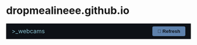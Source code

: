 # dropmealineee.github.io

<!DOCTYPE html>
<html lang="en">
<head>
  <meta charset="UTF-8">
  <meta name="viewport" content="width=device-width, initial-scale=1.0">
  <title>>_webcams</title>
  <style>
    :root {
      --nord0: #2E3440;
      --nord1: #3B4252;
      --nord4: #D8DEE9;
      --nord8: #88C0D0;
      --nord9: #81A1C1;
      --nord10: #5E81AC;
    }

    body {
      margin: 0;
      background-color: #0d1117;
      font-family: monospace, Arial, sans-serif;
      color: var(--nord8);
    }

    .top-bar {
      width: 100%;
      display: flex;
      justify-content: space-between;
      align-items: center;
      padding: 8px 15px;
      box-sizing: border-box;
      position: sticky;
      top: 0;
      background: #0d1117;
      z-index: 100;
    }

    .top-bar h1 {
      margin: 0;
      font-size: 16px;
      color: var(--nord8);
      font-weight: normal;
    }

    .refresh-btn {
      background: var(--nord10);
      border: none;
      padding: 6px 14px;
      color: #0d1117;
      font-size: 13px;
      cursor: pointer;
      border-radius: 4px;
      font-weight: bold;
    }
    .refresh-btn:hover {
      background: var(--nord9);
      color: #0d1117;
    }

    .gallery {
      display: grid;
      grid-template-columns: repeat(auto-fit, minmax(300px, 1fr));
      gap: 10px;
      width: 100%;
      padding: 10px;
      box-sizing: border-box;
    }

    .img-container {
      position: relative;
      overflow: hidden;
    }

    .img-container img {
      width: 100%;
      height: auto;
      display: block;
      border-radius: 3px;
      transition: transform 0.3s ease, filter 0.3s ease;
    }

    .img-container:hover img {
      transform: scale(1.05);
      filter: brightness(0.8);
    }

    .title-overlay {
      position: absolute;
      bottom: 5px;
      left: 5px;
      background: rgba(0, 0, 0, 0.6);
      color: var(--nord8);
      padding: 3px 6px;
      font-size: 11px;
      border-radius: 3px;
      opacity: 0;
      transition: opacity 0.3s ease;
    }

    .img-container:hover .title-overlay {
      opacity: 1;
    }

    /* Popup modal */
    .modal {
      display: none;
      position: fixed;
      z-index: 999;
      padding-top: 50px;
      left: 0;
      top: 0;
      width: 100%;
      height: 100%;
      background-color: rgba(46, 52, 64, 0.95);
    }

    .modal-content {
      margin: auto;
      display: block;
      max-width: 90%;
      max-height: 80vh;
      border-radius: 10px;
    }

    .close {
      position: absolute;
      top: 20px;
      right: 35px;
      color: var(--nord8);
      font-size: 40px;
      font-weight: bold;
      cursor: pointer;
    }

    .close:hover {
      color: var(--nord4);
    }
  </style>
</head>
<body>

  <div class="top-bar">
    <h1>>_webcams</h1>
    <button class="refresh-btn" onclick="refreshImages()">🔄 Refresh</button>
  </div>

  <div class="gallery" id="gallery"></div>

  <!-- Popup Modal -->
  <div id="modal" class="modal">
    <span class="close" onclick="closeModal()">&times;</span>
    <img class="modal-content" id="modalImg">
  </div>

  <script>
    const images = [
      { url: "https://cdn.norwaylive.tv/snapshots/55bfeb32-bd58-41ab-bb8e-b5ceffa4d0c5/kam2utsnitt1.jpg", title: "Hangurstoppen Cam 1" },
      { url: "https://cdn.norwaylive.tv/snapshots/55bfeb32-bd58-41ab-bb8e-b5ceffa4d0c5/kam2utsnitt3.jpg", title: "Hangurstoppen Cam 2" },
      { url: "https://cdn.norwaylive.tv/snapshots/55bfeb32-bd58-41ab-bb8e-b5ceffa4d0c5/kam2utsnitt2.jpg", title: "Hangurstoppen Cam 3" },
      { url: "https://cdn.norwaylive.tv/snapshots/55bfeb32-bd58-41ab-bb8e-b5ceffa4d0c5/kam2utsnitt4.jpg", title: "Hangurstoppen Cam 4" },
      { url: "https://cdn.norwaylive.tv/snapshots/55bfeb32-bd58-41ab-bb8e-b5ceffa4d0c5/kam1utsnitt3.jpg", title: "Hagurstoppen - Cam 5" },
      { url: "https://cdn.norwaylive.tv/snapshots/55bfeb32-bd58-41ab-bb8e-b5ceffa4d0c5/kam4utsnitt4.jpg", title: "Slettafjellet Cam 1" },
      { url: "https://cdn.norwaylive.tv/snapshots/55bfeb32-bd58-41ab-bb8e-b5ceffa4d0c5/kam4utsnitt1.jpg", title: "Slettafjellet Cam 2" },
      { url: "https://cdn.norwaylive.tv/snapshots/55bfeb32-bd58-41ab-bb8e-b5ceffa4d0c5/kam4utsnitt3.jpg", title: "Slettafjellet Cam 3" },
      { url: "https://cdn.norwaylive.tv/snapshots/d20a73f8-e147-4734-8acc-e13868f1382a/kam1utsnitt1.jpg", title: "Myrkdalen - Bunn 1" },
      { url: "https://cdn.norwaylive.tv/snapshots/d20a73f8-e147-4734-8acc-e13868f1382a/kam1utsnitt2.jpg", title: "Myrkdalen - Nedre 2" },
      { url: "https://cdn.norwaylive.tv/snapshots/d20a73f8-e147-4734-8acc-e13868f1382a/kam2utsnitt2.jpg", title: "Myrkdalen - Nedre 3" },
      { url: "https://cdn.norwaylive.tv/snapshots/d20a73f8-e147-4734-8acc-e13868f1382a/kam2utsnitt3.jpg", title: "Myrkdalen - Nedre 4" },
      { url: "https://cdn.norwaylive.tv/snapshots/d20a73f8-e147-4734-8acc-e13868f1382a/kam3utsnitt1.jpg", title: "Myrkdalen - Vetlebotnen 5" },
      { url: "https://cdn.norwaylive.tv/snapshots/d20a73f8-e147-4734-8acc-e13868f1382a/kam3utsnitt2.jpg", title: "Myrkdalen - Vetlebotnen 6" },
      { url: "https://upseteveret.no/_cam/Upsete1920.jpg", title: "Upsete" },
      { url: "https://vertigo.velero.no/vhh/vhh_1.jpg", title: "Vatnahalsen" },
      { url: "https://snap.vossaskyen.no/vosscamping_kamera2/vosscamping_kamera2.jpg", title: "Voss Camping" },
      { url: "https://btweb.vosskom.no/bt_floyen_vest.jpg", title: "Bergen - Fløyen vest" },
      { url: "https://btweb.vosskom.no/bt_torgallmenningen.jpg", title: "Bergen - Torgallmenningen" },
      { url: "https://btweb.vosskom.no/bt_nygaardstangen.jpg", title: "Bergen - Nygårdstangen" },
      { url: "https://webcam.flam.no/flam/flam15.jpg", title: "Flåm" },
      { url: "https://webcam.flam.no/Legacy/Legacy-Front/Legacy_F.jpg", title: "Flåm Legacy" },
      { url: "https://webcam.flam.no/Kjetil/aurland_web.jpg", title: "Aurland" },
      { url: "https://roldal.net/bunnstasjon_ekspress.jpg", title: "Røldal Skisenter - nedre" },
      { url: "https://roldal.net/topp_ekspress.jpg", title: "Røldal Skisenter - toppen" },
      { url: "https://www.yr.no/webcams/1/2000/hemsedalsfjellet/1.jpg", title: "Hemsedal - Sør øst" },
      { url: "https://www.yr.no/webcams/1/2000/stanghelle/1.jpg", title: "Vaksdal - Sør-vest" },
      { url: "https://fotovoss.com/WebKamera/Bilete/VossNow.jpg", title: "Skulestadmoen" },
      { url: "https://www.hyperspace.no/allsky/image.jpg", title: "Skjervet Nightsky" }
    ];

    function loadImages() {
      const gallery = document.getElementById("gallery");
      gallery.innerHTML = "";
      images.forEach(img => {
        const container = document.createElement("div");
        container.className = "img-container";
        container.innerHTML = `
          <img src="${img.url}?t=${Date.now()}" alt="${img.title}" onclick="openModal('${img.url}')">
          <div class="title-overlay">${img.title}</div>
        `;
        gallery.appendChild(container);
      });
    }

    function refreshImages() {
      loadImages();
    }

    function openModal(url) {
      const modal = document.getElementById("modal");
      const modalImg = document.getElementById("modalImg");
      modal.style.display = "block";
      modalImg.src = url + "?t=" + Date.now();
    }

    function closeModal() {
      document.getElementById("modal").style.display = "none";
    }

    // Initial load
    loadImages();
  </script>

</body>
</html>
